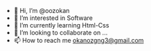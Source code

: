 - 👋 Hi, I’m @oozokan
- 👀 I’m interested in Software
- 🌱 I’m currently learning Html-Css
- 💞️ I’m looking to collaborate on ...
- 📫 How to reach me okanozgng3@gmail.com

<!---
oozokan/oozokan is a ✨ special ✨ repository because its `README.md` (this file) appears on your GitHub profile.
You can click the Preview link to take a look at your changes.
--->
